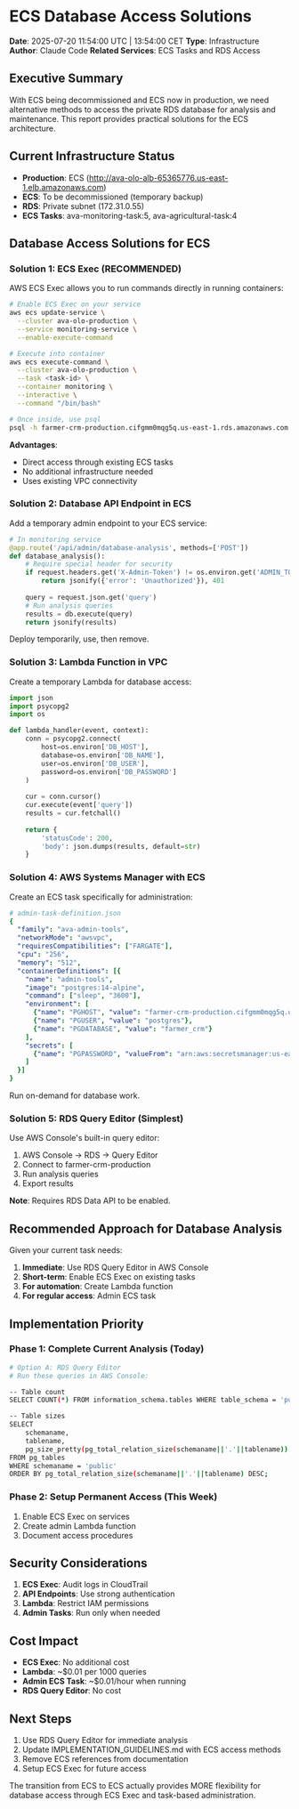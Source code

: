# ECS Database Access Solutions
**Date**: 2025-07-20 11:54:00 UTC | 13:54:00 CET
**Type**: Infrastructure
**Author**: Claude Code
**Related Services**: ECS Tasks and RDS Access

## Executive Summary
With ECS being decommissioned and ECS now in production, we need alternative methods to access the private RDS database for analysis and maintenance. This report provides practical solutions for the ECS architecture.

## Current Infrastructure Status
- **Production**: ECS (http://ava-olo-alb-65365776.us-east-1.elb.amazonaws.com)
- **ECS**: To be decommissioned (temporary backup)
- **RDS**: Private subnet (172.31.0.55)
- **ECS Tasks**: ava-monitoring-task:5, ava-agricultural-task:4

## Database Access Solutions for ECS

### Solution 1: ECS Exec (RECOMMENDED)
AWS ECS Exec allows you to run commands directly in running containers:

```bash
# Enable ECS Exec on your service
aws ecs update-service \
  --cluster ava-olo-production \
  --service monitoring-service \
  --enable-execute-command

# Execute into container
aws ecs execute-command \
  --cluster ava-olo-production \
  --task <task-id> \
  --container monitoring \
  --interactive \
  --command "/bin/bash"

# Once inside, use psql
psql -h farmer-crm-production.cifgmm0mqg5q.us-east-1.rds.amazonaws.com -U postgres -d farmer_crm
```

**Advantages**:
- Direct access through existing ECS tasks
- No additional infrastructure needed
- Uses existing VPC connectivity

### Solution 2: Database API Endpoint in ECS
Add a temporary admin endpoint to your ECS service:

```python
# In monitoring service
@app.route('/api/admin/database-analysis', methods=['POST'])
def database_analysis():
    # Require special header for security
    if request.headers.get('X-Admin-Token') != os.environ.get('ADMIN_TOKEN'):
        return jsonify({'error': 'Unauthorized'}), 401
    
    query = request.json.get('query')
    # Run analysis queries
    results = db.execute(query)
    return jsonify(results)
```

Deploy temporarily, use, then remove.

### Solution 3: Lambda Function in VPC
Create a temporary Lambda for database access:

```python
import json
import psycopg2
import os

def lambda_handler(event, context):
    conn = psycopg2.connect(
        host=os.environ['DB_HOST'],
        database=os.environ['DB_NAME'],
        user=os.environ['DB_USER'],
        password=os.environ['DB_PASSWORD']
    )
    
    cur = conn.cursor()
    cur.execute(event['query'])
    results = cur.fetchall()
    
    return {
        'statusCode': 200,
        'body': json.dumps(results, default=str)
    }
```

### Solution 4: AWS Systems Manager with ECS
Create an ECS task specifically for administration:

```yaml
# admin-task-definition.json
{
  "family": "ava-admin-tools",
  "networkMode": "awsvpc",
  "requiresCompatibilities": ["FARGATE"],
  "cpu": "256",
  "memory": "512",
  "containerDefinitions": [{
    "name": "admin-tools",
    "image": "postgres:14-alpine",
    "command": ["sleep", "3600"],
    "environment": [
      {"name": "PGHOST", "value": "farmer-crm-production.cifgmm0mqg5q.us-east-1.rds.amazonaws.com"},
      {"name": "PGUSER", "value": "postgres"},
      {"name": "PGDATABASE", "value": "farmer_crm"}
    ],
    "secrets": [
      {"name": "PGPASSWORD", "valueFrom": "arn:aws:secretsmanager:us-east-1:127679825789:secret:ava-olo/db-password"}
    ]
  }]
}
```

Run on-demand for database work.

### Solution 5: RDS Query Editor (Simplest)
Use AWS Console's built-in query editor:

1. AWS Console → RDS → Query Editor
2. Connect to farmer-crm-production
3. Run analysis queries
4. Export results

**Note**: Requires RDS Data API to be enabled.

## Recommended Approach for Database Analysis

Given your current task needs:

1. **Immediate**: Use RDS Query Editor in AWS Console
2. **Short-term**: Enable ECS Exec on existing tasks
3. **For automation**: Create Lambda function
4. **For regular access**: Admin ECS task

## Implementation Priority

### Phase 1: Complete Current Analysis (Today)
```bash
# Option A: RDS Query Editor
# Run these queries in AWS Console:

-- Table count
SELECT COUNT(*) FROM information_schema.tables WHERE table_schema = 'public';

-- Table sizes
SELECT 
    schemaname,
    tablename,
    pg_size_pretty(pg_total_relation_size(schemaname||'.'||tablename)) AS size
FROM pg_tables
WHERE schemaname = 'public'
ORDER BY pg_total_relation_size(schemaname||'.'||tablename) DESC;
```

### Phase 2: Setup Permanent Access (This Week)
1. Enable ECS Exec on services
2. Create admin Lambda function
3. Document access procedures

## Security Considerations

1. **ECS Exec**: Audit logs in CloudTrail
2. **API Endpoints**: Use strong authentication
3. **Lambda**: Restrict IAM permissions
4. **Admin Tasks**: Run only when needed

## Cost Impact

- **ECS Exec**: No additional cost
- **Lambda**: ~$0.01 per 1000 queries
- **Admin ECS Task**: ~$0.01/hour when running
- **RDS Query Editor**: No cost

## Next Steps

1. Use RDS Query Editor for immediate analysis
2. Update IMPLEMENTATION_GUIDELINES.md with ECS access methods
3. Remove ECS references from documentation
4. Setup ECS Exec for future access

The transition from ECS to ECS actually provides MORE flexibility for database access through ECS Exec and task-based administration.